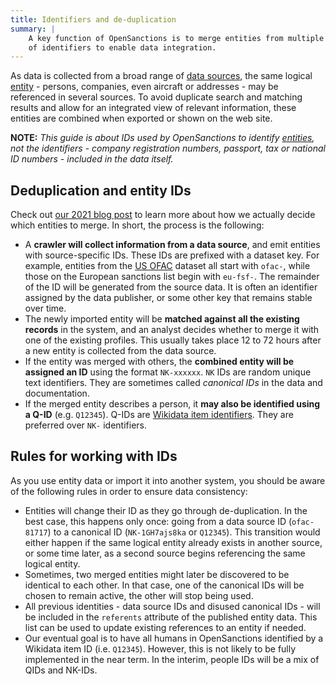 ```yaml
---
title: Identifiers and de-duplication
summary: |
    A key function of OpenSanctions is to merge entities from multiple sources - in particular sanctions lists - into merged profiles. Source and combined entities use different sets
    of identifiers to enable data integration.
---
```


As data is collected from a broad range of [data sources](/datasets/#sources), the same logical [entity](/docs/entities/) - persons, companies, even aircraft or addresses - may be referenced in several sources. To avoid duplicate search and matching results and allow for an integrated view of relevant information, these entities are combined when exported or shown on the web site.

**NOTE:** *This guide is about IDs used by OpenSanctions to identify [entities](/docs/entities/), not the identifiers - company registration numbers, passport, tax or national ID numbers - included in the data itself.*

## Deduplication and entity IDs

Check out [our 2021 blog post](/articles/2021-11-11-deduplication/) to learn more about how we actually decide which entities to merge. In short, the process is the following:

* A **crawler will collect information from a data source**, and emit entities with source-specific IDs. These IDs are prefixed with a dataset key. For example, entities from the [US OFAC](/datasets/us_ofac_sdn/) dataset all start with `ofac-`, while those on the European sanctions list begin with `eu-fsf-`. The remainder of the ID will be generated from the source data. It is often an identifier assigned by the data publisher, or some other key that remains stable over time.
* The newly imported entity will be **matched against all the existing records** in the system, and an analyst decides whether to merge it with one of the existing profiles. This usually takes place 12 to 72 hours after a new entity is collected from the data source.
* If the entity was merged with others, the **combined entity will be assigned an ID** using the format `NK-xxxxxx`. `NK` IDs are random unique text identifiers. They are sometimes called *canonical IDs* in the data and documentation.
* If the merged entity describes a person, it **may also be identified using a Q-ID** (e.g. `Q12345`). Q-IDs are [Wikidata item identifiers](https://www.wikidata.org/wiki/Wikidata:Identifiers). They are preferred over `NK-` identifiers.

## Rules for working with IDs

As you use entity data or import it into another system, you should be aware of the following rules in order to ensure data consistency:

* Entities will change their ID as they go through de-duplication. In the best case, this happens only once: going from a data source ID (`ofac-81717`) to a canonical ID (`NK-1GH7ajs8ka` or `Q12345`). This transition would either happen if the same logical entity already exists in another source, or some time later, as a second source begins referencing the same logical entity.
* Sometimes, two merged entities might later be discovered to be identical to each other. In that case, one of the canonical IDs will be chosen to remain active, the other will stop being used.
* All previous identities - data source IDs and disused canonical IDs - will be included in the `referents` attribute of the published entity data. This list can be used to update existing references to an entity if needed.
* Our eventual goal is to have all humans in OpenSanctions identified by a Wikidata item ID (i.e. `Q12345`). However, this is not likely to be fully implemented in the near term. In the interim, people IDs will be a mix of QIDs and NK-IDs.
